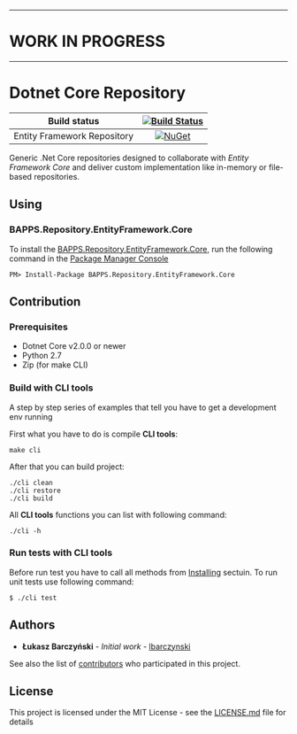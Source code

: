 ___
# **WORK IN PROGRESS** 
___
# Dotnet Core Repository

| Build status      | [![Build Status](https://travis-ci.org/lbarczynski/dotnet-core-repository.svg?branch=develop)](https://travis-ci.org/lbarczynski/dotnet-core-repository) |
| ------------- |:-------------:|
| Entity Framework Repository      | [![NuGet](https://img.shields.io/nuget/v/BAPPS.Repository.EntityFramework.Core.svg)](https://www.nuget.org/packages/BAPPS.Repository.EntityFramework.Core) |

Generic .Net Core repositories designed to collaborate with *Entity Framework Core* and deliver custom implementation like in-memory or file-based repositories.

## Using
### BAPPS.Repository.EntityFramework.Core
To install the [BAPPS.Repository.EntityFramework.Core](http://nuget.org/packages/BAPPS.Repository.EntityFramework.Core), run the following command in the [Package Manager Console](http://docs.nuget.org/docs/start-here/using-the-package-manager-console)

    PM> Install-Package BAPPS.Repository.EntityFramework.Core

## Contribution
### Prerequisites

- Dotnet Core v2.0.0 or newer
- Python 2.7
- Zip (for make CLI)

### Build with CLI tools

A step by step series of examples that tell you have to get a development env running

First what you have to do is compile **CLI tools**:

```
make cli
```

After that you can build project:

```
./cli clean
./cli restore
./cli build
```

All **CLI tools** functions you can list with following command:

```
./cli -h
```

### Run tests with CLI tools

Before run test you have to call all methods from [Installing](##installing) sectuin. To run unit tests use following command:

```
$ ./cli test
```

## Authors

* **Łukasz Barczyński** - *Initial work* - [lbarczynski](https://github.com/lbarczynski)

See also the list of [contributors](https://github.com/lbarczynski/entity-framework-repository/graphs/contributors) who participated in this project.

## License

This project is licensed under the MIT License - see the [LICENSE.md](LICENSE.md) file for details  